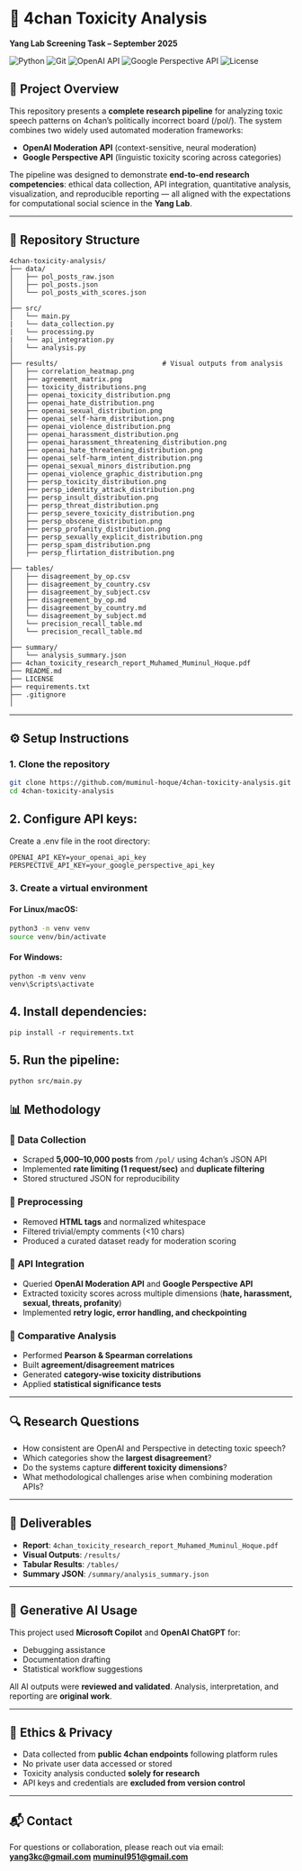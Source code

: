 # 🧠 4chan Toxicity Analysis  
**Yang Lab Screening Task – September 2025**

![Python](https://img.shields.io/badge/Python-3.9%2B-blue?logo=python)
![Git](https://img.shields.io/badge/Version%20Control-Git-orange?logo=git)
![OpenAI API](https://img.shields.io/badge/API-OpenAI-green?logo=openai)
![Google Perspective API](https://img.shields.io/badge/API-Google%20Perspective-lightgrey?logo=google)
![License](https://img.shields.io/badge/License-MIT-success)
 

## 📖 Project Overview
This repository presents a **complete research pipeline** for analyzing toxic speech patterns on 4chan’s politically incorrect board (/pol/). The system combines two widely used automated moderation frameworks:  

- **OpenAI Moderation API** (context-sensitive, neural moderation)  
- **Google Perspective API** (linguistic toxicity scoring across categories)  

The pipeline was designed to demonstrate **end-to-end research competencies**: ethical data collection, API integration, quantitative analysis, visualization, and reproducible reporting — all aligned with the expectations for computational social science in the **Yang Lab**.  

---


## 📁 Repository Structure
```
4chan-toxicity-analysis/
├── data/
│   ├── pol_posts_raw.json
│   ├── pol_posts.json
│   └── pol_posts_with_scores.json
│
├── src/
│   └── main.py
|   └── data_collection.py           
|   └── processing.py                
|   └── api_integration.py
│   └── analysis.py        
│
├── results/                          # Visual outputs from analysis
│   ├── correlation_heatmap.png
│   ├── agreement_matrix.png
│   ├── toxicity_distributions.png
│   ├── openai_toxicity_distribution.png
│   ├── openai_hate_distribution.png
│   ├── openai_sexual_distribution.png
│   ├── openai_self-harm_distribution.png
│   ├── openai_violence_distribution.png
│   ├── openai_harassment_distribution.png
│   ├── openai_harassment_threatening_distribution.png
│   ├── openai_hate_threatening_distribution.png
│   ├── openai_self-harm_intent_distribution.png
│   ├── openai_sexual_minors_distribution.png
│   ├── openai_violence_graphic_distribution.png
│   ├── persp_toxicity_distribution.png
│   ├── persp_identity_attack_distribution.png
│   ├── persp_insult_distribution.png
│   ├── persp_threat_distribution.png
│   ├── persp_severe_toxicity_distribution.png
│   ├── persp_obscene_distribution.png
│   ├── persp_profanity_distribution.png
│   ├── persp_sexually_explicit_distribution.png
│   ├── persp_spam_distribution.png
│   ├── persp_flirtation_distribution.png
│
├── tables/
│   ├── disagreement_by_op.csv
│   ├── disagreement_by_country.csv
│   ├── disagreement_by_subject.csv
│   ├── disagreement_by_op.md
│   ├── disagreement_by_country.md
│   └── disagreement_by_subject.md
│   └── precision_recall_table.md
│   └── precision_recall_table.md
│
├── summary/
│   └── analysis_summary.json
├── 4chan_toxicity_research_report_Muhamed_Muminul_Hoque.pdf
├── README.md
├── LICENSE
├── requirements.txt
├── .gitignore
│
```
---

## ⚙️ Setup Instructions

### 1. Clone the repository
```bash
git clone https://github.com/muminul-hoque/4chan-toxicity-analysis.git
cd 4chan-toxicity-analysis
```
## 2. Configure API keys:
Create a .env file in the root directory:
```env
OPENAI_API_KEY=your_openai_api_key
PERSPECTIVE_API_KEY=your_google_perspective_api_key
```
### 3. Create a virtual environment
#### For Linux/macOS:
```bash
python3 -m venv venv
source venv/bin/activate
```
#### For Windows:
```
python -m venv venv
venv\Scripts\activate
```
## 4. Install dependencies:
```
pip install -r requirements.txt
```

## 5. Run the pipeline:
```
python src/main.py
```
## 📊 Methodology  

### 🔹 Data Collection  
- Scraped **5,000–10,000 posts** from `/pol/` using 4chan’s JSON API  
- Implemented **rate limiting (1 request/sec)** and **duplicate filtering**  
- Stored structured JSON for reproducibility  

### 🔹 Preprocessing  
- Removed **HTML tags** and normalized whitespace  
- Filtered trivial/empty comments (<10 chars)  
- Produced a curated dataset ready for moderation scoring  

### 🔹 API Integration  
- Queried **OpenAI Moderation API** and **Google Perspective API**  
- Extracted toxicity scores across multiple dimensions (**hate, harassment, sexual, threats, profanity**)  
- Implemented **retry logic, error handling, and checkpointing**  

### 🔹 Comparative Analysis  
- Performed **Pearson & Spearman correlations**  
- Built **agreement/disagreement matrices**  
- Generated **category-wise toxicity distributions**  
- Applied **statistical significance tests**  

---

## 🔍 Research Questions  
- How consistent are OpenAI and Perspective in detecting toxic speech?  
- Which categories show the **largest disagreement**?  
- Do the systems capture **different toxicity dimensions**?  
- What methodological challenges arise when combining moderation APIs?  

---

## 📑 Deliverables  
- **Report**: `4chan_toxicity_research_report_Muhamed_Muminul_Hoque.pdf`  
- **Visual Outputs**: `/results/`  
- **Tabular Results**: `/tables/`  
- **Summary JSON**: `/summary/analysis_summary.json`  

---

## 🤖 Generative AI Usage  
This project used **Microsoft Copilot** and **OpenAI ChatGPT** for:  
- Debugging assistance  
- Documentation drafting  
- Statistical workflow suggestions  

All AI outputs were **reviewed and validated**. Analysis, interpretation, and reporting are **original work**.  

---

## 🔐 Ethics & Privacy  
- Data collected from **public 4chan endpoints** following platform rules  
- No private user data accessed or stored  
- Toxicity analysis conducted **solely for research**  
- API keys and credentials are **excluded from version control**  

---

## 📬 Contact
For questions or collaboration, please reach out via email:  
**yang3kc@gmail.com** **muminul951@gmail.com**
